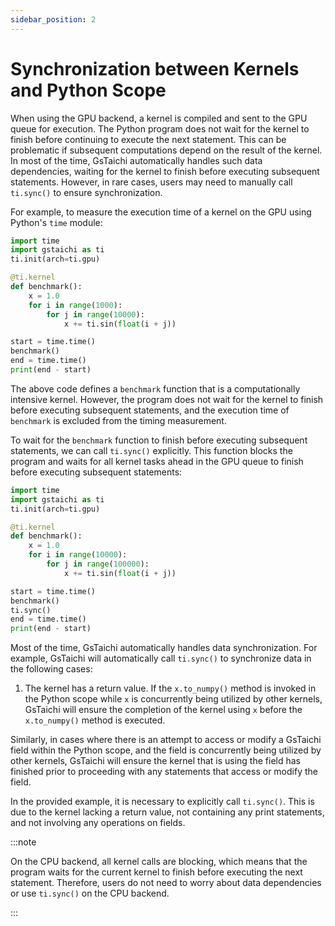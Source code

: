 ```yaml
---
sidebar_position: 2
---
```


# Synchronization between Kernels and Python Scope

When using the GPU backend, a kernel is compiled and sent to the GPU queue for execution. The Python program does not wait for the kernel to finish before continuing to execute the next statement. This can be problematic if subsequent computations depend on the result of the kernel. In most of the time, GsTaichi automatically handles such data dependencies, waiting for the kernel to finish before executing subsequent statements. However, in rare cases, users may need to manually call `ti.sync()` to ensure synchronization.

For example, to measure the execution time of a kernel on the GPU using Python's `time` module:

```python
import time
import gstaichi as ti
ti.init(arch=ti.gpu)

@ti.kernel
def benchmark():
    x = 1.0
    for i in range(1000):
        for j in range(10000):
            x += ti.sin(float(i + j))

start = time.time()
benchmark()
end = time.time()
print(end - start)
```

The above code defines a `benchmark` function that is a computationally intensive kernel. However, the program does not wait for the kernel to finish before executing subsequent statements, and the execution time of `benchmark` is excluded from the timing measurement.

To wait for the `benchmark` function to finish before executing subsequent statements, we can call `ti.sync()` explicitly. This function blocks the program and waits for all kernel tasks ahead in the GPU queue to finish before executing subsequent statements:


```python skip-ci
import time
import gstaichi as ti
ti.init(arch=ti.gpu)

@ti.kernel
def benchmark():
    x = 1.0
    for i in range(10000):
        for j in range(100000):
            x += ti.sin(float(i + j))

start = time.time()
benchmark()
ti.sync()
end = time.time()
print(end - start)
```

Most of the time, GsTaichi automatically handles data synchronization. For example, GsTaichi will automatically call `ti.sync()` to synchronize data in the following cases:

1. The kernel has a return value.
If the `x.to_numpy()` method is invoked in the Python scope while `x` is concurrently being utilized by other kernels, GsTaichi will ensure the completion of the kernel using `x` before the `x.to_numpy()` method is executed.

Similarly, in cases where there is an attempt to access or modify a GsTaichi field within the Python scope, and the field is concurrently being utilized by other kernels, GsTaichi will ensure the kernel that is using the field has finished prior to proceeding with any statements that access or modify the field.

In the provided example, it is necessary to explicitly call `ti.sync()`. This is due to the kernel lacking a return value, not containing any print statements, and not involving any operations on fields.

:::note

On the CPU backend, all kernel calls are blocking, which means that the program waits for the current kernel to finish before executing the next statement. Therefore, users do not need to worry about data dependencies or use `ti.sync()` on the CPU backend.

:::

